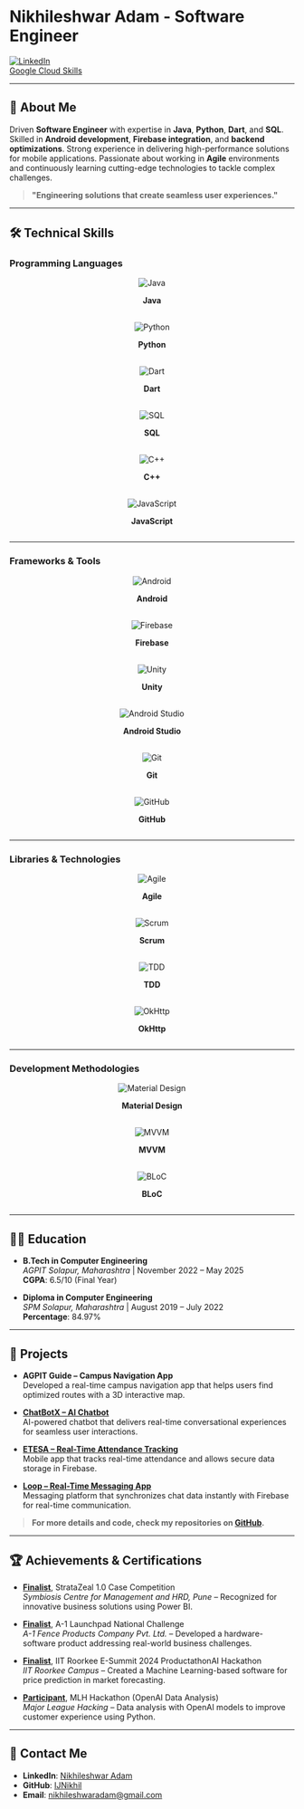# Nikhileshwar Adam - Software Engineer

[![LinkedIn](https://img.shields.io/badge/LinkedIn-Nikhileshwar%20Adam-blue)](https://www.linkedin.com/in/nikhileshwar-adam/)  
[Google Cloud Skills](https://www.cloudskillsboost.google/public_profiles/79a13a9b-031c-4e9e-bc2b-93ec856a3b3f)

---

## 📜 About Me
Driven **Software Engineer** with expertise in **Java**, **Python**, **Dart**, and **SQL**. Skilled in **Android development**, **Firebase integration**, and **backend optimizations**. Strong experience in delivering high-performance solutions for mobile applications. Passionate about working in **Agile** environments and continuously learning cutting-edge technologies to tackle complex challenges.

> **"Engineering solutions that create seamless user experiences."**

---

## 🛠️ **Technical Skills**

### **Programming Languages**
<div style="display: grid; grid-template-columns: repeat(auto-fill, minmax(250px, 1fr)); gap: 16px;">
  <div style="text-align: center;">
    <img src="https://img.icons8.com/color/48/000000/java-coffee-cup-logo.png" alt="Java" />
    <p><strong>Java</strong></p>
  </div>
  
  <div style="text-align: center;">
    <img src="https://img.icons8.com/color/48/000000/python.png" alt="Python" />
    <p><strong>Python</strong></p>
  </div>

  <div style="text-align: center;">
    <img src="https://img.icons8.com/color/48/000000/dart.png" alt="Dart" />
    <p><strong>Dart</strong></p>
  </div>

  <div style="text-align: center;">
    <img src="https://img.icons8.com/color/48/000000/sql.png" alt="SQL" />
    <p><strong>SQL</strong></p>
  </div>

  <div style="text-align: center;">
    <img src="https://img.icons8.com/color/48/000000/c-plus-plus-logo.png" alt="C++" />
    <p><strong>C++</strong></p>
  </div>

  <div style="text-align: center;">
    <img src="https://img.icons8.com/color/48/000000/javascript.png" alt="JavaScript" />
    <p><strong>JavaScript</strong></p>
  </div>
</div>

---

### **Frameworks & Tools**
<div style="display: grid; grid-template-columns: repeat(auto-fill, minmax(250px, 1fr)); gap: 16px;">
  <div style="text-align: center;">
    <img src="https://img.icons8.com/ios/50/000000/android.png" alt="Android" />
    <p><strong>Android</strong></p>
  </div>

  <div style="text-align: center;">
    <img src="https://img.icons8.com/color/50/000000/firebase.png" alt="Firebase" />
    <p><strong>Firebase</strong></p>
  </div>

  <div style="text-align: center;">
    <img src="https://img.icons8.com/color/50/000000/unity.png" alt="Unity" />
    <p><strong>Unity</strong></p>
  </div>

  <div style="text-align: center;">
    <img src="https://img.icons8.com/color/50/000000/android-studio.png" alt="Android Studio" />
    <p><strong>Android Studio</strong></p>
  </div>

  <div style="text-align: center;">
    <img src="https://img.icons8.com/color/50/000000/git.png" alt="Git" />
    <p><strong>Git</strong></p>
  </div>

  <div style="text-align: center;">
    <img src="https://img.icons8.com/ios/50/000000/github.png" alt="GitHub" />
    <p><strong>GitHub</strong></p>
  </div>
</div>

---

### **Libraries & Technologies**
<div style="display: grid; grid-template-columns: repeat(auto-fill, minmax(250px, 1fr)); gap: 16px;">
  <div style="text-align: center;">
    <img src="https://img.icons8.com/color/50/000000/trello.png" alt="Agile" />
    <p><strong>Agile</strong></p>
  </div>

  <div style="text-align: center;">
    <img src="https://img.icons8.com/ios/50/000000/scrum.png" alt="Scrum" />
    <p><strong>Scrum</strong></p>
  </div>

  <div style="text-align: center;">
    <img src="https://img.icons8.com/external-flat-juicy-fish/50/000000/external-test-driven-development-tdd-flat-flat-juicy-fish.png" alt="TDD" />
    <p><strong>TDD</strong></p>
  </div>

  <div style="text-align: center;">
    <img src="https://img.icons8.com/external-flat-juicy-fish/50/000000/external-ok-http-api-flat-flat-juicy-fish.png" alt="OkHttp" />
    <p><strong>OkHttp</strong></p>
  </div>
</div>

---

### **Development Methodologies**
<div style="display: grid; grid-template-columns: repeat(auto-fill, minmax(250px, 1fr)); gap: 16px;">
  <div style="text-align: center;">
    <img src="https://img.icons8.com/external-flat-juicy-fish/50/000000/external-material-design-flat-flat-juicy-fish.png" alt="Material Design" />
    <p><strong>Material Design</strong></p>
  </div>

  <div style="text-align: center;">
    <img src="https://img.icons8.com/color/50/000000/mvvm.png" alt="MVVM" />
    <p><strong>MVVM</strong></p>
  </div>

  <div style="text-align: center;">
    <img src="https://img.icons8.com/color/50/000000/bloc.png" alt="BLoC" />
    <p><strong>BLoC</strong></p>
  </div>
</div>

---

## 🧑‍💻 **Education**
- **B.Tech in Computer Engineering**  
  *AGPIT Solapur, Maharashtra* | November 2022 – May 2025  
  **CGPA**: 6.5/10 (Final Year)

- **Diploma in Computer Engineering**  
  *SPM Solapur, Maharashtra* | August 2019 – July 2022  
  **Percentage**: 84.97%

---

## 📂 **Projects**
- **AGPIT Guide – Campus Navigation App**  
  Developed a real-time campus navigation app that helps users find optimized routes with a 3D interactive map.
  
- [**ChatBotX – AI Chatbot**](https://github.com/IJNikhil/fluttergemini)  
  AI-powered chatbot that delivers real-time conversational experiences for seamless user interactions.

- [**ETESA – Real-Time Attendance Tracking**](https://github.com/IJNikhil/ETESA)  
  Mobile app that tracks real-time attendance and allows secure data storage in Firebase.

- [**Loop – Real-Time Messaging App**](https://github.com/IJNikhil/Loop)  
  Messaging platform that synchronizes chat data instantly with Firebase for real-time communication.

> **For more details and code, check my repositories on [GitHub](https://github.com/IJNikhil).**

---

## 🏆 **Achievements & Certifications**
- **[Finalist](https://www.linkedin.com/posts/nikhileshwar-adam_stratazeal-competition-powerbi-activity-7002153192764289024-FJzJ)**, StrataZeal 1.0 Case Competition  
  *Symbiosis Centre for Management and HRD, Pune* – Recognized for innovative business solutions using Power BI.

- **[Finalist](https://www.linkedin.com/posts/nikhileshwar-adam_a1-launchpad-national-challenge-activity-7002539516851733504-WY2Y)**, A-1 Launchpad National Challenge  
  *A-1 Fence Products Company Pvt. Ltd.* – Developed a hardware-software product addressing real-world business challenges.

- **[Finalist](https://www.linkedin.com/posts/nikhileshwar-adam_iit-roorkee-e-summit-productathonai-activity-7003351672940711936-8muG)**, IIT Roorkee E-Summit 2024 ProductathonAI Hackathon  
  *IIT Roorkee Campus* – Created a Machine Learning-based software for price prediction in market forecasting.

- **[Participant](https://www.linkedin.com/posts/nikhileshwar-adam_hackathon-data-analysis-openai-activity-7002152177535950848-NV4v)**, MLH Hackathon (OpenAI Data Analysis)  
  *Major League Hacking* – Data analysis with OpenAI models to improve customer experience using Python.

---

## 🔗 **Contact Me**
- **LinkedIn**: [Nikhileshwar Adam](https://www.linkedin.com/in/nikhileshwar-adam/)
- **GitHub**: [IJNikhil](https://github.com/IJNikhil)
- **Email**: nikhileshwaradam@gmail.com

